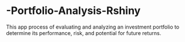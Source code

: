 # -Portfolio-Analysis-Rshiny
This app process of evaluating and analyzing an investment portfolio to determine its performance, risk, and potential for future returns.
